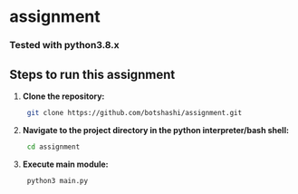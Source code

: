 # assignment

### Tested with python3.8.x

## Steps to run this assignment

1. **Clone the repository:**
   ```bash
    git clone https://github.com/botshashi/assignment.git
    ```
2. **Navigate to the project directory in the python interpreter/bash shell:**
   ```bash
    cd assignment
    ```
3. **Execute main module:**
   ```bash
    python3 main.py
    ```

